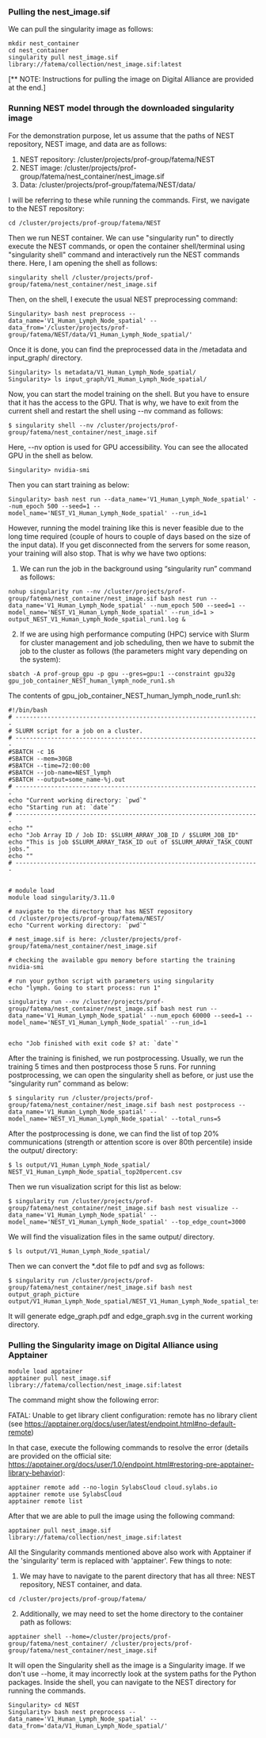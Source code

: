 ### Pulling the nest_image.sif

We can pull the singularity image as follows:

```
mkdir nest_container 
cd nest_container
singularity pull nest_image.sif library://fatema/collection/nest_image.sif:latest
```
[** NOTE: Instructions for pulling the image on Digital Alliance are provided at the end.]

### Running NEST model through the downloaded singularity image

For the demonstration purpose, let us assume that the paths of NEST repository, NEST image, and data are as follows:
1. NEST repository: /cluster/projects/prof-group/fatema/NEST
2. NEST image: /cluster/projects/prof-group/fatema/nest_container/nest_image.sif
3. Data: /cluster/projects/prof-group/fatema/NEST/data/

I will be referring to these while running the commands. First, we navigate to the NEST repository:
```
cd /cluster/projects/prof-group/fatema/NEST
```
Then we run NEST container. We can use "singularity run" to directly execute the NEST commands, or 
open the container shell/terminal using "singularity shell" command and interactively run the NEST commands there. 
Here, I am opening the shell as follows:

```
singularity shell /cluster/projects/prof-group/fatema/nest_container/nest_image.sif
```
Then, on the shell, I execute the usual NEST preprocessing command:
```
Singularity> bash nest preprocess --data_name='V1_Human_Lymph_Node_spatial' --data_from='/cluster/projects/prof-group/fatema/NEST/data/V1_Human_Lymph_Node_spatial/'
```


Once it is done, you can find the preprocessed data in the /metadata and input_graph/ directory. 
```
Singularity> ls metadata/V1_Human_Lymph_Node_spatial/
Singularity> ls input_graph/V1_Human_Lymph_Node_spatial/
```



Now, you can start the model training on the shell. But you have to ensure that it has the access to the GPU. 
That is why, we have to exit from the current shell and restart the shell using --nv command as follows:
```
$ singularity shell --nv /cluster/projects/prof-group/fatema/nest_container/nest_image.sif
```
Here, --nv option is used for GPU accessibility. You can see the allocated GPU in the shell as below. 
```
Singularity> nvidia-smi
```

Then you can start training as below: 
```
Singularity> bash nest run --data_name='V1_Human_Lymph_Node_spatial' --num_epoch 500 --seed=1 --model_name='NEST_V1_Human_Lymph_Node_spatial' --run_id=1
```


However, running the model training like this is never feasible due to the long time required (couple of hours to couple of days based on the size of the input data). 
If you get disconnected from the servers for some reason, your training will also stop. 
That is why we have two options:

1. We can run the job in the background using “singularity run” command as follows:
```
nohup singularity run --nv /cluster/projects/prof-group/fatema/nest_container/nest_image.sif bash nest run --data_name='V1_Human_Lymph_Node_spatial' --num_epoch 500 --seed=1 --model_name='NEST_V1_Human_Lymph_Node_spatial' --run_id=1 > output_NEST_V1_Human_Lymph_Node_spatial_run1.log &
```
2. If we are using high performance computing (HPC) service with Slurm for cluster management and job scheduling, then we have to submit the job to the cluster as follows (the parameters might vary depending on the system):
``` 
sbatch -A prof-group_gpu -p gpu --gres=gpu:1 --constraint gpu32g gpu_job_container_NEST_human_lymph_node_run1.sh
```

The contents of gpu_job_container_NEST_human_lymph_node_run1.sh:
```
#!/bin/bash
# ---------------------------------------------------------------------
# SLURM script for a job on a cluster.
# ---------------------------------------------------------------------
#SBATCH -c 16
#SBATCH --mem=30GB
#SBATCH --time=72:00:00
#SBATCH --job-name=NEST_lymph
#SBATCH --output=some_name-%j.out
# ---------------------------------------------------------------------
echo "Current working directory: `pwd`"
echo "Starting run at: `date`"
# ---------------------------------------------------------------------
echo ""
echo "Job Array ID / Job ID: $SLURM_ARRAY_JOB_ID / $SLURM_JOB_ID"
echo "This is job $SLURM_ARRAY_TASK_ID out of $SLURM_ARRAY_TASK_COUNT jobs."
echo ""
# ---------------------------------------------------------------------


# module load
module load singularity/3.11.0

# navigate to the directory that has NEST repository
cd /cluster/projects/prof-group/fatema/NEST/
echo "Current working directory: `pwd`"

# nest_image.sif is here: /cluster/projects/prof-group/fatema/nest_container/nest_image.sif

# checking the available gpu memory before starting the training
nvidia-smi

# run your python script with parameters using singularity
echo "lymph. Going to start process: run 1"

singularity run --nv /cluster/projects/prof-group/fatema/nest_container/nest_image.sif bash nest run --data_name='V1_Human_Lymph_Node_spatial' --num_epoch 60000 --seed=1 --model_name='NEST_V1_Human_Lymph_Node_spatial' --run_id=1


echo "Job finished with exit code $? at: `date`"
```

After the training is finished, we run postprocessing. Usually, we run the training 5 times and then postprocess those 5 runs. For running postprocessing, we can open the singularity shell as before, or just use the “singularity run” command as below: 
```
$ singularity run /cluster/projects/prof-group/fatema/nest_container/nest_image.sif bash nest postprocess --data_name='V1_Human_Lymph_Node_spatial' --model_name='NEST_V1_Human_Lymph_Node_spatial' --total_runs=5
```

After the postprocessing is done, we can find the list of top 20% communications (strength or attention score is over 80th percentile) inside the output/ directory:
```
$ ls output/V1_Human_Lymph_Node_spatial/
NEST_V1_Human_Lymph_Node_spatial_top20percent.csv
```

Then we run visualization script for this list as below:
```
$ singularity run /cluster/projects/prof-group/fatema/nest_container/nest_image.sif bash nest visualize --data_name='V1_Human_Lymph_Node_spatial' --model_name='NEST_V1_Human_Lymph_Node_spatial' --top_edge_count=3000
```
We will find the visualization files in the same output/ directory.
```
$ ls output/V1_Human_Lymph_Node_spatial/
```


Then we can convert the *.dot file to pdf and svg as follows:
```
$ singularity run /cluster/projects/prof-group/fatema/nest_container/nest_image.sif bash nest output_graph_picture output/V1_Human_Lymph_Node_spatial/NEST_V1_Human_Lymph_Node_spatial_test_interactive.dot 
```
It will generate edge_graph.pdf and edge_graph.svg in the current working directory.


### Pulling the Singularity image on Digital Alliance using Apptainer
```
module load apptainer
apptainer pull nest_image.sif library://fatema/collection/nest_image.sif:latest
```
The command might show the following error:

FATAL:   Unable to get library client configuration: remote has no library client (see https://apptainer.org/docs/user/latest/endpoint.html#no-default-remote)

In that case, execute the following commands to resolve the error (details are provided on the official site: https://apptainer.org/docs/user/1.0/endpoint.html#restoring-pre-apptainer-library-behavior):
```
apptainer remote add --no-login SylabsCloud cloud.sylabs.io
apptainer remote use SylabsCloud
apptainer remote list
```

After that we are able to pull the image using the following command:
```
apptainer pull nest_image.sif library://fatema/collection/nest_image.sif:latest
```
All the Singularity commands mentioned above also work with Apptainer if the 'singularity' term is replaced with 'apptainer'. Few things to note:
1. We may have to navigate to the parent directory that has all three: NEST repository, NEST container, and data.
```
cd /cluster/projects/prof-group/fatema/
```
2. Additionally, we may need to set the home directory to the container path as follows:
```
apptainer shell --home=/cluster/projects/prof-group/fatema/nest_container/ /cluster/projects/prof-group/fatema/nest_container/nest_image.sif
```
It will open the Singularity shell as the image is a Singularity image. 
If we don't use --home, it may incorrectly look at the system paths for the Python packages. 
Inside the shell, you can navigate to the NEST directory for running the commands. 
```
Singularity> cd NEST
Singularity> bash nest preprocess --data_name='V1_Human_Lymph_Node_spatial' --data_from='data/V1_Human_Lymph_Node_spatial/'
```


